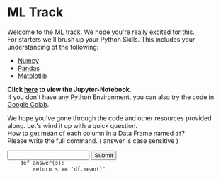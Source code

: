 # ML Track
Welcome to the ML track. We hope you're really excited for this.  
For starters we'll brush up your Python Skills. This includes your understanding of the following:  

- [Numpy](https://numpy.org/)  
- [Pandas](https://pandas.pydata.org/)  
- [Matplotlib](https://matplotlib.org/)  

**Click [here](https://github.com/kabirnagpal/SoA-ML-14/blob/master/week%201.ipynb) to view the Jupyter-Notebook.**   
If you don't have any Python Environment, you can also try the code in [Google Colab](https://colab.research.google.com/).  


We hope you've gone through the code and other resources provided along. Let's wind it up with a quick question.  
How to get mean of each column in a Data Frame named `df`?    
Please write the full command. ( answer is case sensitive )    

<form method='POST'>  
  <input name='answer'>  
  <input type='submit' value='Submit'>  
  <code class='code_checker'>  
    def answer(s):  
        return s == 'df.mean()'  
  </code>  
</form>  
